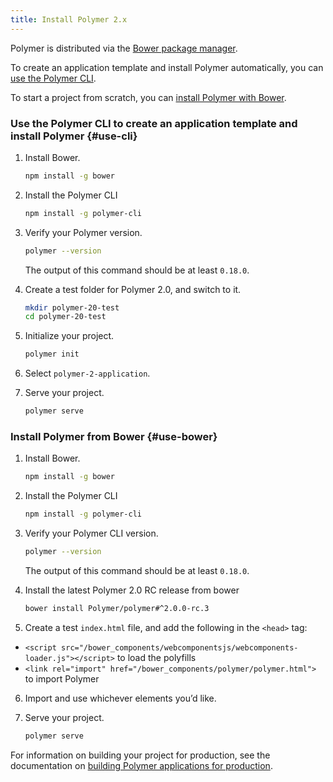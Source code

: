 ```yaml
---
title: Install Polymer 2.x
---
```


<!-- toc -->

Polymer is distributed via the [Bower package manager](https://bower.io/). 

To create an application template and install Polymer automatically, you can [use the Polymer CLI](#use-cli).

To start a project from scratch, you can [install Polymer with Bower](#use-bower). 

### Use the Polymer CLI to create an application template and install Polymer {#use-cli}

1. Install Bower.

    ```bash
    npm install -g bower
    ```

2. Install the Polymer CLI

    ```bash
    npm install -g polymer-cli
    ```

3. Verify your Polymer version.

    ```bash
    polymer --version
    ```

    The output of this command should be at least `0.18.0`.

4. Create a test folder for Polymer 2.0, and switch to it.

    ```bash
    mkdir polymer-20-test
    cd polymer-20-test
    ```

5. Initialize your project.

    ```bash
    polymer init
    ```

6. Select `polymer-2-application`.

7. Serve your project.

    ```bash
    polymer serve
    ```

### Install Polymer from Bower {#use-bower}

1. Install Bower.

    ```bash
    npm install -g bower
    ```

2. Install the Polymer CLI

    ```bash
    npm install -g polymer-cli
    ```

3. Verify your Polymer CLI version.

    ```bash
    polymer --version
    ```

    The output of this command should be at least `0.18.0`.

4. Install the latest Polymer 2.0 RC release from bower

    ```bash
    bower install Polymer/polymer#^2.0.0-rc.3
    ```

5. Create a test `index.html` file, and add the following in the `<head>` tag:
  - `<script src="/bower_components/webcomponentsjs/webcomponents-loader.js"></script>` to
  load the polyfills
  - `<link rel="import" href="/bower_components/polymer/polymer.html">` to
  import Polymer

6. Import and use whichever elements you’d like.

7. Serve your project.

    ```bash
    polymer serve
    ```

For information on building your project for production, see the documentation on [building Polymer applications for production](../docs/tools/build-for-production.md).

